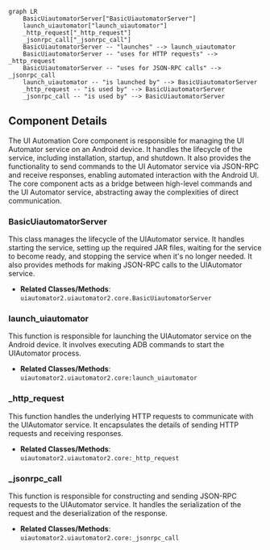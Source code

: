 ```mermaid
graph LR
    BasicUiautomatorServer["BasicUiautomatorServer"]
    launch_uiautomator["launch_uiautomator"]
    _http_request["_http_request"]
    _jsonrpc_call["_jsonrpc_call"]
    BasicUiautomatorServer -- "launches" --> launch_uiautomator
    BasicUiautomatorServer -- "uses for HTTP requests" --> _http_request
    BasicUiautomatorServer -- "uses for JSON-RPC calls" --> _jsonrpc_call
    launch_uiautomator -- "is launched by" --> BasicUiautomatorServer
    _http_request -- "is used by" --> BasicUiautomatorServer
    _jsonrpc_call -- "is used by" --> BasicUiautomatorServer
```

## Component Details

The UI Automation Core component is responsible for managing the UI Automator service on an Android device. It handles the lifecycle of the service, including installation, startup, and shutdown. It also provides the functionality to send commands to the UI Automator service via JSON-RPC and receive responses, enabling automated interaction with the Android UI. The core component acts as a bridge between high-level commands and the UI Automator service, abstracting away the complexities of direct communication.

### BasicUiautomatorServer
This class manages the lifecycle of the UIAutomator service. It handles starting the service, setting up the required JAR files, waiting for the service to become ready, and stopping the service when it's no longer needed. It also provides methods for making JSON-RPC calls to the UIAutomator service.
- **Related Classes/Methods**: `uiautomator2.uiautomator2.core.BasicUiautomatorServer`

### launch_uiautomator
This function is responsible for launching the UIAutomator service on the Android device. It involves executing ADB commands to start the UIAutomator process.
- **Related Classes/Methods**: `uiautomator2.uiautomator2.core:launch_uiautomator`

### _http_request
This function handles the underlying HTTP requests to communicate with the UIAutomator service. It encapsulates the details of sending HTTP requests and receiving responses.
- **Related Classes/Methods**: `uiautomator2.uiautomator2.core:_http_request`

### _jsonrpc_call
This function is responsible for constructing and sending JSON-RPC requests to the UIAutomator service. It handles the serialization of the request and the deserialization of the response.
- **Related Classes/Methods**: `uiautomator2.uiautomator2.core:_jsonrpc_call`
